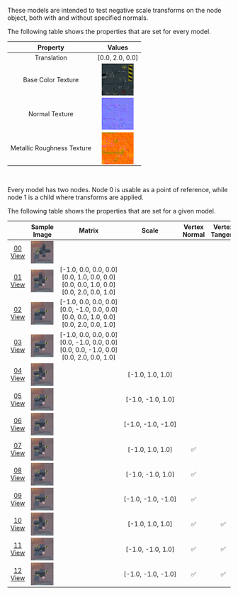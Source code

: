 These models are intended to test negative scale transforms on the node object, both with and without specified normals.  

The following table shows the properties that are set for every model.  

| Property | **Values** |
| :---: | :---: |
| Translation | [0.0,&nbsp;2.0,&nbsp;0.0] |
| Base Color Texture | [<img src="Thumbnails/BaseColor_Nodes.png" align="middle">](Figures/Textures/BaseColor_Nodes.png) |
| Normal Texture | [<img src="Thumbnails/Normal_Nodes.png" align="middle">](Figures/Textures/Normal_Nodes.png) |
| Metallic Roughness Texture | [<img src="Thumbnails/MetallicRoughness_Nodes.png" align="middle">](Figures/Textures/MetallicRoughness_Nodes.png) |


<br>

Every model has two nodes. Node 0 is usable as a point of reference, while node 1 is a child where transforms are applied.  

The following table shows the properties that are set for a given model.  

|   | Sample Image | Matrix | Scale | Vertex Normal | Vertex Tangent |
| :---: | :---: | :---: | :---: | :---: | :---: |
| [00](Node_NegativeScale_00.gltf)<br>[View](https://bghgary.github.io/glTF-Asset-Generator/Preview/BabylonJS/?fileName=Node_NegativeScale_00.gltf) | [<img src="Thumbnails/Node_NegativeScale_00.png" align="middle">](SampleImages/Node_NegativeScale_00.png) |   |   |   |   |
| [01](Node_NegativeScale_01.gltf)<br>[View](https://bghgary.github.io/glTF-Asset-Generator/Preview/BabylonJS/?fileName=Node_NegativeScale_01.gltf) | [<img src="Thumbnails/Node_NegativeScale_01.png" align="middle">](SampleImages/Node_NegativeScale_01.png) | [-1.0,&nbsp;0.0,&nbsp;0.0,&nbsp;0.0]<br>[0.0,&nbsp;1.0,&nbsp;0.0,&nbsp;0.0]<br>[0.0,&nbsp;0.0,&nbsp;1.0,&nbsp;0.0]<br>[0.0,&nbsp;2.0,&nbsp;0.0,&nbsp;1.0]<br> |   |   |   |
| [02](Node_NegativeScale_02.gltf)<br>[View](https://bghgary.github.io/glTF-Asset-Generator/Preview/BabylonJS/?fileName=Node_NegativeScale_02.gltf) | [<img src="Thumbnails/Node_NegativeScale_02.png" align="middle">](SampleImages/Node_NegativeScale_02.png) | [-1.0,&nbsp;0.0,&nbsp;0.0,&nbsp;0.0]<br>[0.0,&nbsp;-1.0,&nbsp;0.0,&nbsp;0.0]<br>[0.0,&nbsp;0.0,&nbsp;1.0,&nbsp;0.0]<br>[0.0,&nbsp;2.0,&nbsp;0.0,&nbsp;1.0]<br> |   |   |   |
| [03](Node_NegativeScale_03.gltf)<br>[View](https://bghgary.github.io/glTF-Asset-Generator/Preview/BabylonJS/?fileName=Node_NegativeScale_03.gltf) | [<img src="Thumbnails/Node_NegativeScale_03.png" align="middle">](SampleImages/Node_NegativeScale_03.png) | [-1.0,&nbsp;0.0,&nbsp;0.0,&nbsp;0.0]<br>[0.0,&nbsp;-1.0,&nbsp;0.0,&nbsp;0.0]<br>[0.0,&nbsp;0.0,&nbsp;-1.0,&nbsp;0.0]<br>[0.0,&nbsp;2.0,&nbsp;0.0,&nbsp;1.0]<br> |   |   |   |
| [04](Node_NegativeScale_04.gltf)<br>[View](https://bghgary.github.io/glTF-Asset-Generator/Preview/BabylonJS/?fileName=Node_NegativeScale_04.gltf) | [<img src="Thumbnails/Node_NegativeScale_04.png" align="middle">](SampleImages/Node_NegativeScale_04.png) |   | [-1.0,&nbsp;1.0,&nbsp;1.0] |   |   |
| [05](Node_NegativeScale_05.gltf)<br>[View](https://bghgary.github.io/glTF-Asset-Generator/Preview/BabylonJS/?fileName=Node_NegativeScale_05.gltf) | [<img src="Thumbnails/Node_NegativeScale_05.png" align="middle">](SampleImages/Node_NegativeScale_05.png) |   | [-1.0,&nbsp;-1.0,&nbsp;1.0] |   |   |
| [06](Node_NegativeScale_06.gltf)<br>[View](https://bghgary.github.io/glTF-Asset-Generator/Preview/BabylonJS/?fileName=Node_NegativeScale_06.gltf) | [<img src="Thumbnails/Node_NegativeScale_06.png" align="middle">](SampleImages/Node_NegativeScale_06.png) |   | [-1.0,&nbsp;-1.0,&nbsp;-1.0] |   |   |
| [07](Node_NegativeScale_07.gltf)<br>[View](https://bghgary.github.io/glTF-Asset-Generator/Preview/BabylonJS/?fileName=Node_NegativeScale_07.gltf) | [<img src="Thumbnails/Node_NegativeScale_07.png" align="middle">](SampleImages/Node_NegativeScale_07.png) |   | [-1.0,&nbsp;1.0,&nbsp;1.0] | :white_check_mark: |   |
| [08](Node_NegativeScale_08.gltf)<br>[View](https://bghgary.github.io/glTF-Asset-Generator/Preview/BabylonJS/?fileName=Node_NegativeScale_08.gltf) | [<img src="Thumbnails/Node_NegativeScale_08.png" align="middle">](SampleImages/Node_NegativeScale_08.png) |   | [-1.0,&nbsp;-1.0,&nbsp;1.0] | :white_check_mark: |   |
| [09](Node_NegativeScale_09.gltf)<br>[View](https://bghgary.github.io/glTF-Asset-Generator/Preview/BabylonJS/?fileName=Node_NegativeScale_09.gltf) | [<img src="Thumbnails/Node_NegativeScale_09.png" align="middle">](SampleImages/Node_NegativeScale_09.png) |   | [-1.0,&nbsp;-1.0,&nbsp;-1.0] | :white_check_mark: |   |
| [10](Node_NegativeScale_10.gltf)<br>[View](https://bghgary.github.io/glTF-Asset-Generator/Preview/BabylonJS/?fileName=Node_NegativeScale_10.gltf) | [<img src="Thumbnails/Node_NegativeScale_10.png" align="middle">](SampleImages/Node_NegativeScale_10.png) |   | [-1.0,&nbsp;1.0,&nbsp;1.0] | :white_check_mark: | :white_check_mark: |
| [11](Node_NegativeScale_11.gltf)<br>[View](https://bghgary.github.io/glTF-Asset-Generator/Preview/BabylonJS/?fileName=Node_NegativeScale_11.gltf) | [<img src="Thumbnails/Node_NegativeScale_11.png" align="middle">](SampleImages/Node_NegativeScale_11.png) |   | [-1.0,&nbsp;-1.0,&nbsp;1.0] | :white_check_mark: | :white_check_mark: |
| [12](Node_NegativeScale_12.gltf)<br>[View](https://bghgary.github.io/glTF-Asset-Generator/Preview/BabylonJS/?fileName=Node_NegativeScale_12.gltf) | [<img src="Thumbnails/Node_NegativeScale_12.png" align="middle">](SampleImages/Node_NegativeScale_12.png) |   | [-1.0,&nbsp;-1.0,&nbsp;-1.0] | :white_check_mark: | :white_check_mark: |
 
